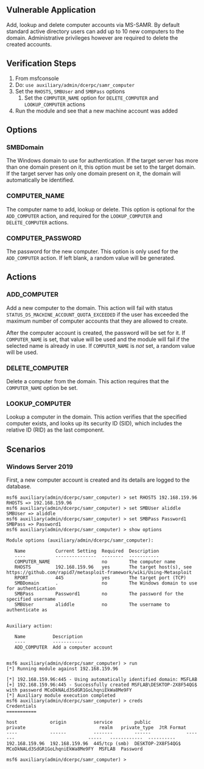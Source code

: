 ## Vulnerable Application
Add, lookup and delete computer accounts via MS-SAMR. By default standard active directory users can add up to 10 new
computers to the domain. Administrative privileges however are required to delete the created accounts.

## Verification Steps

1. From msfconsole
2. Do: `use auxiliary/admin/dcerpc/samr_computer`
3. Set the `RHOSTS`, `SMBUser` and `SMBPass` options
   1. Set the `COMPUTER_NAME` option for `DELETE_COMPUTER` and `LOOKUP_COMPUTER` actions
4. Run the module and see that a new machine account was added

## Options

### SMBDomain

The Windows domain to use for authentication. If the target server has more than one domain present on it, this option
must be set to the target domain. If the target server has only one domain present on it, the domain will automatically
be identified.

### COMPUTER_NAME

The computer name to add, lookup or delete. This option is optional for the `ADD_COMPUTER` action, and required for the
`LOOKUP_COMPUTER` and `DELETE_COMPUTER` actions.

### COMPUTER_PASSWORD

The password for the new computer. This option is only used for the `ADD_COMPUTER` action. If left blank, a random value
will be generated.

## Actions

### ADD_COMPUTER

Add a new computer to the domain. This action will fail with status `STATUS_DS_MACHINE_ACCOUNT_QUOTA_EXCEEDED` if the
user has exceeded the maximum number of computer accounts that they are allowed to create.

After the computer account is created, the password will be set for it. If `COMPUTER_NAME` is set, that value will be
used and the module will fail if the selected name is already in use. If `COMPUTER_NAME` is *not* set, a random value
will be used.

### DELETE_COMPUTER

Delete a computer from the domain. This action requires that the `COMPUTER_NAME` option be set.

### LOOKUP_COMPUTER

Lookup a computer in the domain. This action verifies that the specified computer exists, and looks up its security ID
(SID), which includes the relative ID (RID) as the last component.

## Scenarios

### Windows Server 2019

First, a new computer account is created and its details are logged to the database.

```
msf6 auxiliary(admin/dcerpc/samr_computer) > set RHOSTS 192.168.159.96
RHOSTS => 192.168.159.96
msf6 auxiliary(admin/dcerpc/samr_computer) > set SMBUser aliddle
SMBUser => aliddle
msf6 auxiliary(admin/dcerpc/samr_computer) > set SMBPass Password1
SMBPass => Password1
msf6 auxiliary(admin/dcerpc/samr_computer) > show options 

Module options (auxiliary/admin/dcerpc/samr_computer):

   Name           Current Setting  Required  Description
   ----           ---------------  --------  -----------
   COMPUTER_NAME                   no        The computer name
   RHOSTS         192.168.159.96   yes       The target host(s), see https://github.com/rapid7/metasploit-framework/wiki/Using-Metasploit
   RPORT          445              yes       The target port (TCP)
   SMBDomain      .                no        The Windows domain to use for authentication
   SMBPass        Password1        no        The password for the specified username
   SMBUser        aliddle          no        The username to authenticate as


Auxiliary action:

   Name          Description
   ----          -----------
   ADD_COMPUTER  Add a computer account


msf6 auxiliary(admin/dcerpc/samr_computer) > run
[*] Running module against 192.168.159.96

[*] 192.168.159.96:445 - Using automatically identified domain: MSFLAB
[+] 192.168.159.96:445 - Successfully created MSFLAB\DESKTOP-2X8F54QG$ with password MCoDkNALd3SdGR1GoLhqniEkWa8Me9FY
[*] Auxiliary module execution completed
msf6 auxiliary(admin/dcerpc/samr_computer) > creds
Credentials
===========

host            origin          service        public             private                           realm   private_type  JtR Format
----            ------          -------        ------             -------                           -----   ------------  ----------
192.168.159.96  192.168.159.96  445/tcp (smb)  DESKTOP-2X8F54QG$  MCoDkNALd3SdGR1GoLhqniEkWa8Me9FY  MSFLAB  Password      

msf6 auxiliary(admin/dcerpc/samr_computer) >
```
